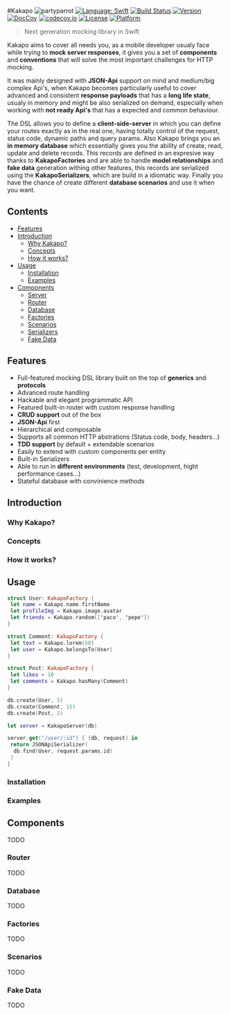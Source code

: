 #Kakapo ![partyparrot](http://cultofthepartyparrot.com/sirocco.gif)
[![Language: Swift](https://img.shields.io/badge/lang-Swift-yellow.svg?style=flat)](https://developer.apple.com/swift/)
[![Build Status](https://travis-ci.org/devlucky/Kakapo.svg?branch=master)](https://travis-ci.org/devlucky/Kakapo)
[![Version](https://img.shields.io/cocoapods/v/Kakapo.svg?style=flat)](http://cocoapods.org/pods/Kakapo)
[![DocCov](https://img.shields.io/cocoapods/metrics/doc-percent/Kakapo.svg)](http://cocoadocs.org/docsets/Kakapo)
[![codecov.io](https://codecov.io/github/devlucky/Kakapo/coverage.svg?branch=master)](https://codecov.io/github/devlucky/Kakapo?branch=master)
[![License](https://img.shields.io/cocoapods/l/Kakapo.svg?style=flat)](http://cocoapods.org/pods/Kakapo)
[![Platform](https://img.shields.io/cocoapods/p/Kakapo.svg?style=flat)](http://cocoapods.org/pods/Kakapo)

> Next generation mocking library in Swift

Kakapo aims to cover all needs you, as a mobile developer usualy face while trying to **mock server responses**, it gives you a set of **components** and **conventions** that will solve the most important challenges for HTTP mocking.

It was mainly designed with **JSON-Api** support on mind and medium/big complex Api's, when Kakapo becomes particularly useful to cover advanced and consistent **response payloads** that has a **long life state**, usualy in memory and might be also serialized on demand, especially when working with **not ready Api's** that has a expected and common behaviour.

The DSL allows you to define a **client-side-server** in which you can define your routes exactly as in the real one, having totally control of the request, status code, dynamic paths and query params. Also Kakapo brings you an **in memory database** which essentially gives you the ability of create, read, update and delete records. This records are defined in an expresive way thanks to **KakapoFactories** and are able to handle **model relationships** and **fake data** generation withing other features, this records are serialized using the **KakapoSerializers**, which are build in a idiomatic way. Finally you have the chance of create different **database scenarios** and use it when you want.

## Contents
- [Features](#features)
- [Introduction](#introduction)
  - [Why Kakapo?](#why-kakapo)
  - [Concepts](#concepts)
  - [How it works?](#how-it-works)
- [Usage](#usage)
  - [Installation](#installation)
  - [Examples](#examples)
- [Components](#components)
  - [Server](#server)
  - [Router](#router)
  - [Database](#database)
  - [Factories](#factories)
  - [Scenarios](#scenarios)
  - [Serializers](#serializers)
  - [Fake Data](#fake-data)


## Features

- Full-featured mocking DSL library built on the top of **generics** and **protocols**
- Advanced route handling
- Hackable and elegant programmatic API
- Featured built-in router with custom response handling
- **CRUD support** out of the box
- **JSON-Api** first
- Hierarchical and composable 
- Supports all common HTTP abstrations (Status code, body, headers...)
- **TDD support** by default + extendable scenarios
- Easily to extend with custom components per entity
- Built-in Serializers
- Able to run in **different environments** (test, development, hight performance cases...)
- Stateful database with convinience methods 

## Introduction


### Why Kakapo?


### Concepts


### How it works?


## Usage

```swift
struct User: KakapoFactory {
 let name = Kakapo.name.firstName
 let profileImg = Kakapo.image.avatar
 let friends = Kakapo.random(['paco', 'pepe']) 
}

struct Comment: KakapoFactory {
 let text = Kakapo.lorem(50)
 let user = Kakapo.belongsTo(User)
}

struct Post: KakapoFactory {
 let likes = 10
 let comments = Kakapo.hasMany(Comment)
}

db.create(User, 5)
db.create(Comment, 15)
db.create(Post, 2)

let server = KakapoServer(db)

server.get("/user/:id") { (db, request) in
 return JSONApiSerializer(
  db.find(User, request.params.id)
 )
}
```

### Installation


### Examples


## Components

TODO

### Router

TODO

### Database

TODO

### Factories

TODO

### Scenarios

TODO

### Fake Data

TODO
